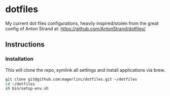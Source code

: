 # dotfiles

My current dot files configurations, heavily inspired/stolen from the great config of Anton Strand at: https://github.com/AntonStrand/dotfiles/ 

## Instructions

### Installation

This will clone the repo, symlink all settings and install applications via brew.

```bash
git clone git@github.com:magerlinc/dotfiles.git ~/dotfiles
cd ~/dotfiles
sh bin/setup-env.sh
```
